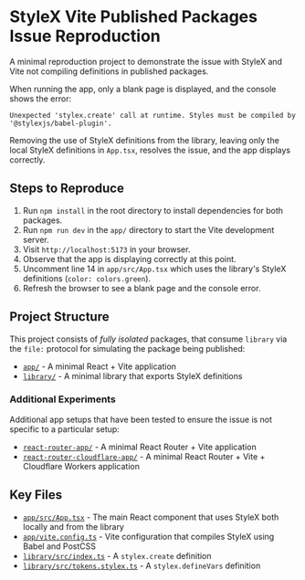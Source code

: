 # StyleX Vite Published Packages Issue Reproduction

A minimal reproduction project to demonstrate the issue with StyleX and Vite not compiling definitions in published packages.

When running the app, only a blank page is displayed, and the console shows the error:

```
Unexpected 'stylex.create' call at runtime. Styles must be compiled by '@stylexjs/babel-plugin'.
```

Removing the use of StyleX definitions from the library, leaving only the local StyleX definitions in `App.tsx`, resolves the issue, and the app displays correctly.

## Steps to Reproduce

1. Run `npm install` in the root directory to install dependencies for both packages.
2. Run `npm run dev` in the `app/` directory to start the Vite development server.
3. Visit `http://localhost:5173` in your browser.
4. Observe that the app is displaying correctly at this point.
5. Uncomment line 14 in `app/src/App.tsx` which uses the library's StyleX definitions (`color: colors.green`).
6. Refresh the browser to see a blank page and the console error.

## Project Structure

This project consists of *fully isolated* packages, that consume `library` via the `file:` protocol for simulating the package being published:

- [`app/`](./app/) - A minimal React + Vite application
- [`library/`](./library/) - A minimal library that exports StyleX definitions

### Additional Experiments

Additional app setups that have been tested to ensure the issue is not specific to a particular setup:

- [`react-router-app/`](./react-router-app/) - A minimal React Router + Vite application
- [`react-router-cloudflare-app/`](./react-router-cloudflare-app/) - A minimal React Router + Vite + Cloudflare Workers application

## Key Files

- [`app/src/App.tsx`](./app/src/App.tsx) - The main React component that uses StyleX both locally and from the library
- [`app/vite.config.ts`](./app/vite.config.ts) - Vite configuration that compiles StyleX using Babel and PostCSS
- [`library/src/index.ts`](./library/src/index.ts) - A `stylex.create` definition
- [`library/src/tokens.stylex.ts`](./library/src/tokens.stylex.ts) - A `stylex.defineVars` definition
